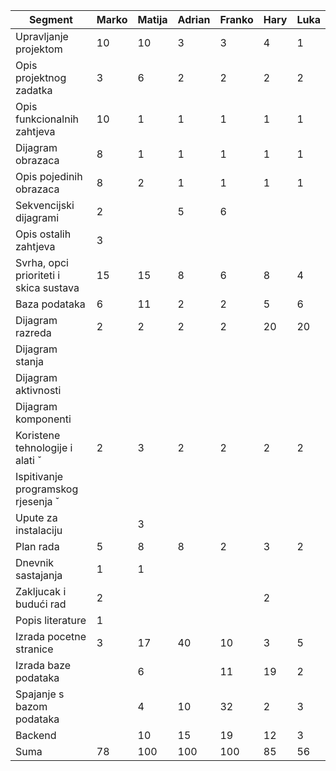 | Segment                                | Marko | Matija | Adrian | Franko | Hary | Luka |
| -------------------------------------- | ----- | ------ | ------ | ------ | ---- | ---- |
| Upravljanje projektom                  | 10    | 10     | 3      | 3      | 4    | 1    |
| Opis projektnog zadatka                | 3     | 6      | 2      | 2      | 2    | 2    |
| Opis funkcionalnih zahtjeva            | 10    | 1      | 1      | 1      | 1    | 1    |
| Dijagram obrazaca                      | 8     | 1      | 1      | 1      | 1    | 1    |
| Opis pojedinih obrazaca                | 8     | 2      | 1      | 1      | 1    | 1    |
| Sekvencijski dijagrami                 | 2     |        | 5      | 6      |      |      |
| Opis ostalih zahtjeva                  | 3     |        |        |        |      |      |
| Svrha, opci prioriteti i skica sustava | 15    | 15     | 8      | 6      | 8    | 4    |
| Baza podataka                          | 6     | 11     | 2      | 2      | 5    | 6    |
| Dijagram razreda                       | 2     | 2      | 2      | 2      | 20   | 20   |
| Dijagram stanja                        |       |        |        |        |      |      |
| Dijagram aktivnosti                    |       |        |        |        |      |      |
| Dijagram komponenti                    |       |        |        |        |      |      |
| Koristene tehnologije i alati ˇ        | 2     | 3      | 2      | 2      | 2    | 2    |
| Ispitivanje programskog rjesenja ˇ     |       |        |        |        |      |      |
| Upute za instalaciju                   |       | 3      |        |        |      |      |
| Plan rada                              | 5     | 8      | 8      | 2      | 3    | 2    |
| Dnevnik sastajanja                     | 1     | 1      |        |        |      |      |
| Zakljucak i budući rad                 | 2     |        |        |        | 2    |      |
| Popis literature                       | 1     |        |        |        |      |      |
| Izrada pocetne stranice                | 3     | 17     | 40     | 10     | 3    | 5    |
| Izrada baze podataka                   |       | 6      |        | 11     | 19   | 2    |
| Spajanje s bazom podataka              |       | 4      | 10     | 32     | 2    | 3    |
| Backend                                |       | 10     | 15     | 19     | 12   | 3    |
| Suma                                   | 78    | 100    | 100    | 100    | 85   | 56   |
